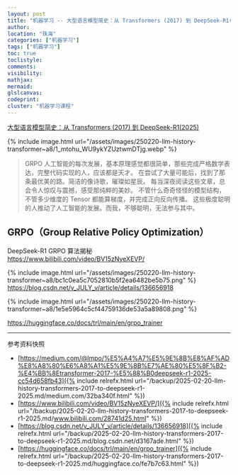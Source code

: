 ```yaml
---
layout: post
title: "机器学习 -- 大型语言模型简史：从 Transformers (2017) 到 DeepSeek-R1(2025)"
author:
location: "珠海"
categories: ["机器学习"]
tags: ["机器学习"]
toc: true
toclistyle:
comments:
visibility:
mathjax:
mermaid:
glslcanvas:
codeprint:
cluster: "机器学习课程"
---
```


[大型语言模型简史：从 Transformers (2017) 到 DeepSeek-R1(2025)](https://medium.com/@lmpo/%E5%A4%A7%E5%9E%8B%E8%AF%AD%E8%A8%80%E6%A8%A1%E5%9E%8B%E7%AE%80%E5%8F%B2-%E4%BB%8Etransformer-2017-%E5%88%B0deepseek-r1-2025-cc54d658fb43)

{% include image.html url="/assets/images/250220-llm-history-transformer~a8/1_mtohu_WU9ykYZUztwmDTjg.webp" %}

> GRPO 人工智能的每次发展，基本原理感觉都很简单，那些完成严格数学表达，完整代码实现的人，应该都是天才。
> 在尝试了大量可能后，找到了那条最优美的路。简洁的像诗歌，璀璨如星辰。
> 每当深夜阅读这些文章，总会令人惊叹与震撼，感受那纯粹的美妙。
> 不管什么奇奇怪怪的模型结构，不管多少维度的 Tensor 都能算梯度，并完成正向反向传播。
> 这些极度聪明的人推动了人工智能的发展。而我，不够聪明，无法参与其中。


## GRPO（Group Relative Policy Optimization）

DeepSeek-R1 GRPO 算法揭秘
<https://www.bilibili.com/video/BV15zNyeXEVP/>

{% include image.html url="/assets/images/250220-llm-history-transformer~a8/bc1c0ea5c7052810b5f2ea6482be5b75.png" %}
<https://blog.csdn.net/v_JULY_v/article/details/136656918>

{% include image.html url="/assets/images/250220-llm-history-transformer~a8/1e5e5964c5cf44759136de53a5a89808.png" %}

<https://huggingface.co/docs/trl/main/en/grpo_trainer>



<hr class='reviewline'/>
<p class='reviewtip'><script type='text/javascript' src='{% include relref.html url="/assets/reviewjs/blogs/2025-02-20-llm-history-transformers-2017-to-deepseek-r1-2025.md.js" %}'></script></p>
<font class='ref_snapshot'>参考资料快照</font>

- [https://medium.com/@lmpo/%E5%A4%A7%E5%9E%8B%E8%AF%AD%E8%A8%80%E6%A8%A1%E5%9E%8B%E7%AE%80%E5%8F%B2-%E4%BB%8Etransformer-2017-%E5%88%B0deepseek-r1-2025-cc54d658fb43]({% include relrefx.html url="/backup/2025-02-20-llm-history-transformers-2017-to-deepseek-r1-2025.md/medium.com/32ba340f.html" %})
- [https://www.bilibili.com/video/BV15zNyeXEVP/]({% include relrefx.html url="/backup/2025-02-20-llm-history-transformers-2017-to-deepseek-r1-2025.md/www.bilibili.com/28741d25.html" %})
- [https://blog.csdn.net/v_JULY_v/article/details/136656918]({% include relrefx.html url="/backup/2025-02-20-llm-history-transformers-2017-to-deepseek-r1-2025.md/blog.csdn.net/d3167ade.html" %})
- [https://huggingface.co/docs/trl/main/en/grpo_trainer]({% include relrefx.html url="/backup/2025-02-20-llm-history-transformers-2017-to-deepseek-r1-2025.md/huggingface.co/fe7b7c63.html" %})
